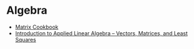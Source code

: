 # Algebra
- [Matrix Cookbook](https://www.math.uwaterloo.ca/~hwolkowi/matrixcookbook.pdf)
- [Introduction to Applied Linear Algebra – Vectors, Matrices, and Least Squares](http://vmls-book.stanford.edu/)
